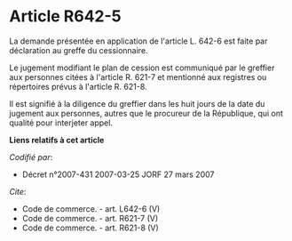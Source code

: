 # Article R642-5

La demande présentée en application de l'article L. 642-6 est faite par déclaration au greffe du cessionnaire.

Le jugement modifiant le plan de cession est communiqué par le greffier aux personnes citées à l'article R. 621-7 et
mentionné aux registres ou répertoires prévus à l'article R. 621-8.

Il est signifié à la diligence du greffier dans les huit jours de la date du jugement aux personnes, autres que le procureur
de la République, qui ont qualité pour interjeter appel.

**Liens relatifs à cet article**

_Codifié par_:

  - Décret n°2007-431 2007-03-25 JORF 27 mars 2007

_Cite_:

  - Code de commerce. - art. L642-6 (V)
  - Code de commerce. - art. R621-7 (V)
  - Code de commerce. - art. R621-8 (V)
